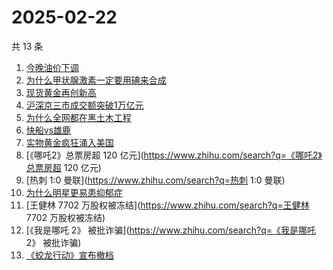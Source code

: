 # 2025-02-22

共 13 条

<!-- BEGIN ZHIHUSEARCH -->
<!-- 最后更新时间 Sat Feb 22 2025 23:11:50 GMT+0800 (China Standard Time) -->
1. [今晚油价下调](https://www.zhihu.com/search?q=今晚油价下调)
1. [为什么甲状腺激素一定要用碘来合成](https://www.zhihu.com/search?q=为什么甲状腺激素一定要用碘来合成)
1. [现货黄金再创新高](https://www.zhihu.com/search?q=现货黄金再创新高)
1. [沪深京三市成交额突破1万亿元](https://www.zhihu.com/search?q=沪深京三市成交额突破1万亿元)
1. [为什么全网都在黑土木工程](https://www.zhihu.com/search?q=为什么全网都在黑土木工程)
1. [快船vs雄鹿](https://www.zhihu.com/search?q=快船vs雄鹿)
1. [实物黄金疯狂涌入美国](https://www.zhihu.com/search?q=实物黄金疯狂涌入美国)
1. [《哪吒2》总票房超 120 亿元](https://www.zhihu.com/search?q=《哪吒2》总票房超 120 亿元)
1. [热刺 1:0 曼联](https://www.zhihu.com/search?q=热刺 1:0 曼联)
1. [为什么明星更易患抑郁症](https://www.zhihu.com/search?q=为什么明星更易患抑郁症)
1. [王健林 7702 万股权被冻结](https://www.zhihu.com/search?q=王健林 7702 万股权被冻结)
1. [《我是哪吒 2》 被批诈骗](https://www.zhihu.com/search?q=《我是哪吒 2》 被批诈骗)
1. [《蛟龙行动》宣布撤档](https://www.zhihu.com/search?q=《蛟龙行动》宣布撤档)
<!-- END ZHIHUSEARCH -->
